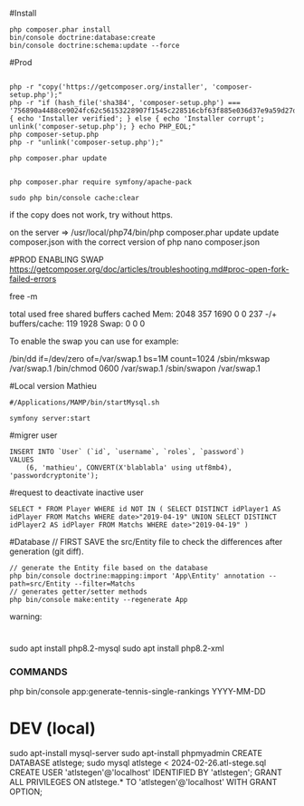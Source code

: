 #Install
```
php composer.phar install
bin/console doctrine:database:create
bin/console doctrine:schema:update --force
```

#Prod
```

php -r "copy('https://getcomposer.org/installer', 'composer-setup.php');"
php -r "if (hash_file('sha384', 'composer-setup.php') === '756890a4488ce9024fc62c56153228907f1545c228516cbf63f885e036d37e9a59d27d63f46af1d4d07ee0f76181c7d3') { echo 'Installer verified'; } else { echo 'Installer corrupt'; unlink('composer-setup.php'); } echo PHP_EOL;"
php composer-setup.php
php -r "unlink('composer-setup.php');"

php composer.phar update


php composer.phar require symfony/apache-pack

sudo php bin/console cache:clear
```

if the copy does not work, try without https.

on the server => 
/usr/local/php74/bin/php composer.phar update
update composer.json with the correct version of php
nano composer.json


#PROD ENABLING SWAP
https://getcomposer.org/doc/articles/troubleshooting.md#proc-open-fork-failed-errors

free -m

total used free shared buffers cached
Mem: 2048 357 1690 0 0 237
-/+ buffers/cache: 119 1928
Swap: 0 0 0

To enable the swap you can use for example:

/bin/dd if=/dev/zero of=/var/swap.1 bs=1M count=1024
/sbin/mkswap /var/swap.1
/bin/chmod 0600 /var/swap.1
/sbin/swapon /var/swap.1



#Local version Mathieu
```
#/Applications/MAMP/bin/startMysql.sh

symfony server:start
```

#migrer user
```
INSERT INTO `User` (`id`, `username`, `roles`, `password`)
VALUES
	(6, 'mathieu', CONVERT(X'blablabla' using utf8mb4), 'passwordcryptonite');
```

#request to deactivate inactive user
```
SELECT * FROM Player WHERE id NOT IN ( SELECT DISTINCT idPlayer1 AS idPlayer FROM Matchs WHERE date>"2019-04-19" UNION SELECT DISTINCT idPlayer2 AS idPlayer FROM Matchs WHERE date>"2019-04-19" ) 
```

#Database
// FIRST SAVE the src/Entity file to check the differences after generation (git diff). 
```
// generate the Entity file based on the database
php bin/console doctrine:mapping:import 'App\Entity' annotation --path=src/Entity --filter=Matchs
// generates getter/setter methods
php bin/console make:entity --regenerate App
```
warning: 



#
sudo apt install php8.2-mysql
sudo apt install php8.2-xml

### COMMANDS ###

php bin/console app:generate-tennis-single-rankings YYYY-MM-DD


# DEV (local)
sudo apt-install mysql-server
sudo apt-install phpmyadmin
CREATE DATABASE atlstege;
sudo mysql atlstege < 2024-02-26.atl-stege.sql 
CREATE USER 'atlstegen'@'localhost' IDENTIFIED BY 'atlstegen';
GRANT ALL PRIVILEGES ON atlstege.* TO 'atlstegen'@'localhost' WITH GRANT OPTION;